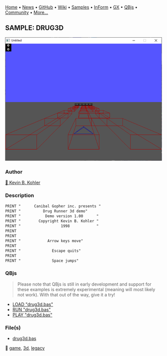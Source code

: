 [Home](https://qb64.com) • [News](../../news.md) • [GitHub](https://github.com/QB64Official/qb64) • [Wiki](wiki.md) • [Samples](../../samples.md) • [InForm](../../inform.md) • [GX](../../gx.md) • [QBjs](../../qbjs.md) • [Community](../../community.md) • [More...](../../more.md)

## SAMPLE: DRUG3D

![screenshot.png](img/screenshot.png)

### Author

[🐝 Kevin B. Kohler](../kevin-b.-kohler.md) 

### Description

```text
PRINT "      Canibal Gopher inc. presents "
PRINT "          Drug Runner 3d demo"
PRINT "           Demo version 1.00      "
PRINT "        Copyright Kevin B. Kohler "
PRINT "                  1998            "
PRINT
PRINT
PRINT "            Arrow keys move"
PRINT
PRINT "              Escape quits"
PRINT
PRINT "              Space jumps"
```

### QBjs

> Please note that QBjs is still in early development and support for these examples is extremely experimental (meaning will most likely not work). With that out of the way, give it a try!

* [LOAD "drug3d.bas"](https://qbjs.org/index.html?src=https://qb64.com/samples/drug3d/src/drug3d.bas)
* [RUN "drug3d.bas"](https://qbjs.org/index.html?mode=auto&src=https://qb64.com/samples/drug3d/src/drug3d.bas)
* [PLAY "drug3d.bas"](https://qbjs.org/index.html?mode=play&src=https://qb64.com/samples/drug3d/src/drug3d.bas)

### File(s)

* [drug3d.bas](src/drug3d.bas)

🔗 [game](../game.md), [3d](../3d.md), [legacy](../legacy.md)
